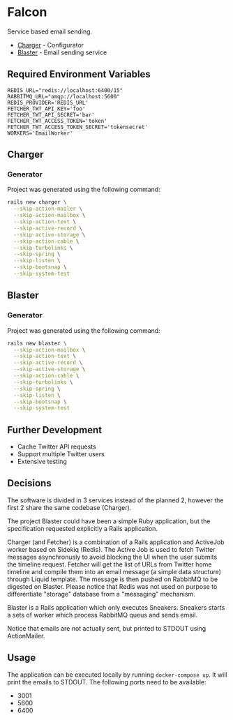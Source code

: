 # Falcon

Service based email sending.

- [Charger](#charger) - Configurator
- [Blaster](#blaster) - Email sending service

## Required Environment Variables

```
REDIS_URL="redis://localhost:6400/15"
RABBITMQ_URL="amqp://localhost:5600"
REDIS_PROVIDER='REDIS_URL'
FETCHER_TWT_API_KEY='foo'
FETCHER_TWT_API_SECRET='bar'
FETCHER_TWT_ACCESS_TOKEN='token'
FETCHER_TWT_ACCESS_TOKEN_SECRET='tokensecret'
WORKERS='EmailWorker'
```

## Charger

### Generator

Project was generated using the following command:

```bash
rails new charger \
  --skip-action-mailer \
  --skip-action-mailbox \
  --skip-action-text \
  --skip-active-record \
  --skip-active-storage \
  --skip-action-cable \
  --skip-turbolinks \
  --skip-spring \
  --skip-listen \
  --skip-bootsnap \
  --skip-system-test
```

## Blaster

### Generator

Project was generated using the following command:

```bash
rails new blaster \
  --skip-action-mailbox \
  --skip-action-text \
  --skip-active-record \
  --skip-active-storage \
  --skip-action-cable \
  --skip-turbolinks \
  --skip-spring \
  --skip-listen \
  --skip-bootsnap \
  --skip-system-test
```

## Further Development

- Cache Twitter API requests
- Support multiple Twitter users
- Extensive testing

## Decisions

The software is divided in 3 services instead of the planned 2, however the
first 2 share the same codebase (Charger).

The project Blaster could have been a simple Ruby application, but the
specification requested explicitly a Rails application.

Charger (and Fetcher) is a combination of a Rails application and ActiveJob
worker based on Sidekiq (Redis).
The Active Job is used to fetch Twitter messages asynchronusly to avoid
blocking the UI when the user submits the timeline request.
Fetcher will get the list of URLs from Twitter home timeline and compile them
into an email message (a simple data structure) through Liquid template.
The message is then pushed on RabbitMQ to be digested on Blaster.
Please notice that Redis was not used on purpose to differentiate "storage"
database from a "messaging" mechanism.

Blaster is a Rails application which only executes Sneakers.
Sneakers starts a sets of worker which process RabbitMQ queus and sends email.

Notice that emails are not actually sent, but printed to STDOUT using
ActionMailer.

## Usage

The application can be executed locally by running `docker-compose up`.
It will print the emails to STDOUT. The following ports need to be available:

- 3001
- 5600
- 6400
